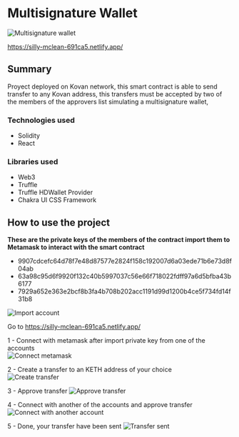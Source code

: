 # Multisignature Wallet

![Multisignature wallet](https://i.imgur.com/yJvTAnY.png)


https://silly-mclean-691ca5.netlify.app/

## Summary

Proyect deployed on Kovan network, this smart contract is able to send transfer to any Kovan address, this transfers must be accepted by two of the members of the approvers list simulating a multisignature wallet,

### Technologies used

* Solidity
* React

### Libraries used

* Web3
* Truffle
* Truffle HDWallet Provider
* Chakra UI CSS Framework



## How to use the project

**These are the private keys of the members of the contract import them to Metamask to interact with the smart contract** 

* 9907cdcefc64d78f7e48d87577e2824f158c192007d6a03ede71b6e73d8f04ab
* 63a98c95d6f9920f132c40b5997037c56e66f718022fdff97a6d5bfba43b6177
* 7929a652e363e2bcf8b3fa4b708b202acc1191d99d1200b4ce5f734fd14f31b8

![Import account](https://i.imgur.com/vz148RV.png)



Go to https://silly-mclean-691ca5.netlify.app/

1 - Connect with metamask after import private key from one of the accounts\
![Connect metamask](https://i.imgur.com/9VIMuKy.png)

2 - Create a transfer to an KETH address of your choice\
![Create transfer](https://i.imgur.com/Rw6tr3D.png)

3 - Approve transfer
![Approve transfer](https://i.imgur.com/DKWpPUi.png)

4 - Connect with another of the accounts and approve transfer
![Connect with another account](https://i.imgur.com/gcWDdmT.png)

5 - Done, your transfer have been sent
![Transfer sent](https://i.imgur.com/5D2smDx.png)

